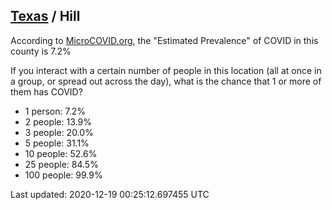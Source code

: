 
## [Texas](/united-states/texas) / Hill

According to [MicroCOVID.org](http://microcovid.org),
the "Estimated Prevalence" of COVID in this county is 7.2%

If you interact with a certain number of people in this location
(all at once in a group, or spread out across the day), what is the chance that
1 or more of them has COVID?

- 1 person: 7.2%
- 2 people: 13.9%
- 3 people: 20.0%
- 5 people: 31.1%
- 10 people: 52.6%
- 25 people: 84.5%
- 100 people: 99.9%

Last updated: 2020-12-19 00:25:12.697455 UTC
